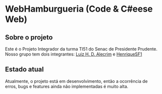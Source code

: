 # WebHamburgueria (Code & C#eese Web)
  ## Sobre o projeto
  Este é o Projeto Integrador da turma TI51 do Senac de Presidente Prudente.
  Nosso grupo tem dois integrantes: [Luiz H. D. Alecrim](https://github.com/Lu1zH3nr1qu3DA) e [HenriqueSF1](https://github.com/HenriqueSF1)
  ## Estado atual
  Atualmente, o projeto está em desenvolvimento, então a ocorrência de erros, bugs e features ainda não implementadas é muito alta.
